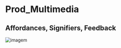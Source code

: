 # Prod_Multimedia

## Affordances, Signifiers, Feedback

![imagem](https://user-images.githubusercontent.com/61798356/194715029-6c99fb34-ae64-40b1-be6d-4656be964ba8.png)
